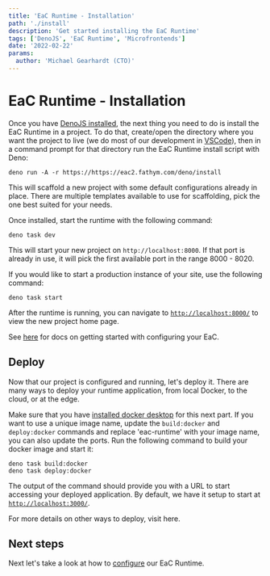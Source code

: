 ```yaml
---
title: 'EaC Runtime - Installation'
path: './install'
description: 'Get started installing the EaC Runtime'
tags: ['DenoJS', 'EaC Runtime', 'Microfrontends']
date: '2022-02-22'
params:
  author: 'Michael Gearhardt (CTO)'
---
```


# EaC Runtime - Installation

Once you have <a href="https://docs.deno.com/runtime/manual/getting_started/installation" target="_blank">DenoJS installed</a>, the next thing you need to do is install the EaC Runtime in a project. To do that, create/open the directory where you want the project to live (we do most of our development in <a href="https://code.visualstudio.com/download" target="_blank">VSCode</a>), then in a command prompt for that directory run the EaC Runtime install script with Deno:

```
deno run -A -r https://https://eac2.fathym.com/deno/install
```

This will scaffold a new project with some default configurations already in place. There are multiple templates available to use for scaffolding, pick the one best suited for your needs.

Once installed, start the runtime with the following command:

```
deno task dev
```

This will start your new project on `http://localhost:8000`. If that port is already in use, it will pick the first available port in the range 8000 - 8020.

If you would like to start a production instance of your site, use the following command:

```
deno task start
```

After the runtime is running, you can navigate to <a href="http://localhost:8000/" target="_blank">`http://localhost:8000/`</a> to view the new project home page.

See <a href="Configure.md">here</a> for docs on getting started with configuring your EaC.

## Deploy

Now that our project is configured and running, let's deploy it. There are many ways to deploy your runtime application, from local Docker, to the cloud, or at the edge. 

Make sure that you have <a href="https://docs.docker.com/engine/install/" target="_blank">installed docker desktop</a> for this next part. If you want to use a unique image name, update the `build:docker` and `deploy:docker` commands and replace 'eac-runtime' with your image name, you can also update the ports. Run the following command to build your docker image and start it:

```
deno task build:docker
deno task deploy:docker
```

The output of the command should provide you with a URL to start accessing your deployed application. By default, we have it setup to start at <a href="http://localhost:3000/">`http://localhost:3000/`</a>.

For more details on other ways to deploy, visit <a>here</a>.

## Next steps

Next let's take a look at how to [configure](Configure.md) our EaC Runtime.

